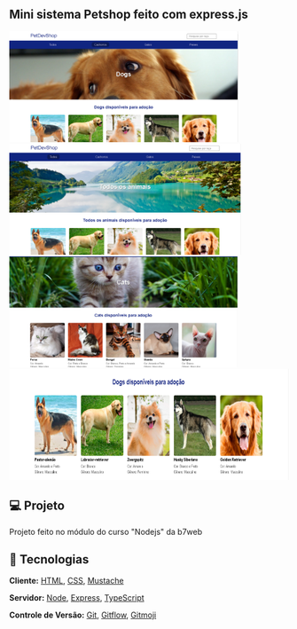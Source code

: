 <h2>Mini sistema Petshop feito com express.js</h2>
<img src="screenshots/Capturar.PNG" height="200" alt="Screenshot"/><br>
<img src="screenshots/Capturar3.PNG" height="200" alt="Screenshot"/><br>
<img src="screenshots/Capturar4.PNG" height="200" alt="Screenshot"/> <br>
<img src="screenshots/Capturar1.PNG" height="200" alt="Screenshot"/>

## 💻 Projeto

 Projeto feito no módulo do curso "Nodejs" da b7web
 
 ## 🧱 Tecnologias

**Cliente:** [HTML](https://www.w3schools.com/html), [CSS](https://www.w3schools.com/css), [Mustache](https://github.com/janl/mustache.js)

**Servidor:** [Node](https://nodejs.org), [Express](https://expressjs.com), [TypeScript](https://www.typescriptlang.org)

**Controle de Versão:** [Git](https://git-scm.com/), [Gitflow](https://www.atlassian.com/br/git/tutorials/comparing-workflows/gitflow-workflow), [Gitmoji](https://gitmoji.dev/)

